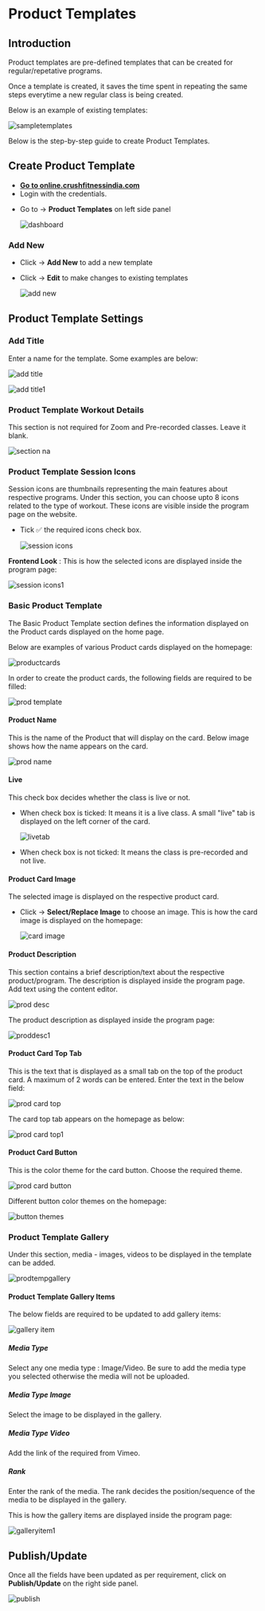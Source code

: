 #   **Product Templates**

##  **Introduction**

Product templates are pre-defined templates that can be created for regular/repetative programs.

Once a template is created, it saves the time spent in repeating the same steps everytime a new regular class is being created.

Below is an example of existing templates:

![sampletemplates](images\Product-Templates\sampleteplates.jpg)

Below is the step-by-step guide to create Product Templates.

## **Create Product Template**

*   <a href="https://online.crushfitnessindia.com/wp-admin" target="_blank">**Go to online.crushfitnessindia.com**</a>
*   Login with the credentials.
-   Go to -> **Product Templates** on left side panel

    ![dashboard](images\Product-Templates\dashboard.jpg)

### **Add New** 

-   Click -> **Add New** to add a new template
-   Click -> **Edit** to make changes to existing templates

    ![add new](images\Product-Templates\addnew.jpg)

##  **Product Template Settings**

### **Add Title** 

Enter a name for the template. Some examples are below:

![add title](images\Product-Templates\addtitle.jpg)

![add title1](images\Product-Templates\addtitle1.jpg)

###    **Product Template Workout Details**

This section is not required for Zoom and Pre-recorded classes. Leave it blank.

![section na](images\Product-Templates\workoutdetailsna.jpg)

###    **Product Template Session Icons**

Session icons are thumbnails representing the main features about respective programs. Under this section, you can choose upto 8 icons related to the type of workout. These icons are visible inside the program page on the website.

-   Tick :white_check_mark: the required icons check box.

    ![session icons](images\Product-Templates\sessionicons.jpg)

**Frontend Look** : This is how the selected icons are displayed inside the program page:

![session icons1](images\Product-Templates\sessionicons1.jpg)


###    **Basic Product Template**

The Basic Product Template section defines the information displayed on the Product cards displayed on the home page.

Below are examples of various  Product cards displayed on the homepage:

![productcards](images\Product-Templates\productcards.jpg)

In order to create the product cards, the following fields are required to be filled:

![prod template](images\Product-Templates\basicprodtemplate.jpg)

####    **Product Name**

This is the name of the Product that will display on the card. Below image shows how the name appears on the card.

![prod name](images\Product-Templates\prodname.jpg)


####    **Live**  

This check box decides whether the class is live or not.

-   When check box is ticked: It means it is a live class. A small "live" tab is displayed on the left corner of the card.

    ![livetab](images\Product-Templates\livetab.jpg)

-   When check box is not ticked: It means the class is pre-recorded and not live.

####    **Product Card Image** 

The selected image is displayed on the respective product card. 

-   Click -> **Select/Replace Image** to choose an image. This is how the card image is displayed on the homepage:

    ![card image](images\Product-Templates\prodcardimage.jpg)

####    **Product Description** 

This section contains a brief description/text about the respective product/program. The description is displayed inside the program page. Add text using the content editor.

![prod desc](images\Product-Templates\proddesc.jpg)

The product description as displayed inside the program page:

![proddesc1](images\Product-Templates\proddesc1.jpg)

####    **Product Card Top Tab** 

This is the text that is displayed as a small tab on the top of the product card. A maximum of 2 words can be entered. Enter the text in the below field:

![prod card top](images\Product-Templates\prodcardtoptab.jpg)

The card top tab appears on the homepage as below:

![prod card top1](images\Product-Templates\prodcardtoptab1.jpg)

####    **Product Card Button** 

This is the color theme for the card button. Choose the required theme.

![prod card button](images\Product-Templates\prodcardbutton.jpg)

Different button color themes on the homepage:

![button themes](images\Product-Templates\buttonthemes.jpg)

###   **Product Template Gallery**

Under this section, media - images, videos to be displayed in the template can be added.

![prodtempgallery](images\Product-Templates\prodtempgallery.jpg)

####    **Product Template Gallery Items** 

The below fields are required to be updated to add gallery items:

![gallery item](images\Product-Templates\galleryitem.jpg)

#####   **Media Type** 

Select any one media type : Image/Video. Be sure to add the media type you selected otherwise the media will not be uploaded.

#####   **Media Type Image** 

Select the image to be displayed in the gallery.

#####   **Media Type Video** 

Add the link of the required from Vimeo.

#####   **Rank** 

Enter the rank of the media. The rank decides the position/sequence of the media to be displayed in the gallery.

This is how the gallery items are displayed inside the program page:

![galleryitem1](images\Product-Templates\galleryitem1.jpg)

##  **Publish/Update**

Once all the fields have been updated as per requirement, click on **Publish/Update** on the right side panel.

![publish](images\Product-Templates\publish.jpg)